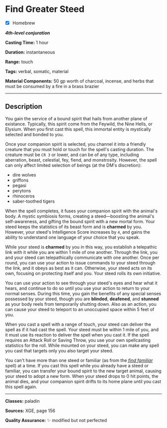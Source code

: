 # Find Greater Steed

- [x] Homebrew

***4th-level conjuration***

**Casting Time:** 1 hour

**Duration:** instantaneous

**Range:** touch

**Tags:** verbal, somatic, material

**Material Components:** 50 gp worth of charcoal, incense, and herbs that must be consumed by a fire in a brass brazier

---

## Description
You gain the service of a bound spirit that hails from another plane of existance.
Typically, this spirit come from the Feywild, the Nine Hells, or Elysium.
When you first cast this spell, this immortal entity is mystically selected and bonded to you.

Once your companion spirit is selected, you channel it into a friendly creature that you must hold or touch for the spell's casting duration.
The creature must be `CR 3` or lower, and can be of any type, including aberration, beast, celestial, fey, fiend, and monstrosity.
However, the spell can only affect limited selection of beings (at the DM's discretion):
- dire wolves
- griffons
- pegasi
- perytons
- rhinoceros
- saber-toothed tigers

When the spell completes, it fuses your companion spirit with the animal's body.
A mystic symbiosis forms, creating a steed&mdash;boosting the animal's self-awareness, and gifting the bound spirit with a new mortal form.
Your steed keeps the statistics of its beast form and is **charmed** by you.
However, your steed's Intelligence Score increases by `4`, and gains the ability to understand one language of your choice that you speak.

While your steed is **charmed** by you in this way, you establish a telepathic link with it while you are within 1 mile of one another.
Through the link, you and your steed can telepathically communicate with one another.
Once per round, you can use your action to issue commands to your steed through the link, and it obeys as best as it can.
Otherwise, your steed acts on its own, focusing on protecting itself and you.
Your steed rolls its own initiative.

You can use your action to see through your steed's eyes and hear what it hears, and continue to do so until you use your action to return to your normal senses.
During this time, you gain the benefits of any special senses possessed by your steed, though you are **blinded**, **deafened**, and **stunned** as your body reels from temporarily shutting down.
Also as an action, you can cause your steed to teleport to an unoccupied space within 5 feet of you.

When you cast a spell with a range of touch, your steed can deliver the spell as if it had cast the spell.
Your steed must be within 1 mile of you, and it must use its reaction to deliver the spell when you cast it.
If the spell requires an Attack Roll or Saving Throw, you use your own spellcasting statistics for the roll.
While mounted on your steed, you can make any spell you cast that targets only you also target your steed.

You can't have more than one steed or familiar (as from the [*find familiar*](../level-1/find-familiar.md) spell) at a time.
If you cast this spell while you already have a steed or familiar, you can transfer your bound spirit to the new target animal, causing your steed to adopt a new form.
When your steed drops to 0 hit points, the animal dies, and your companion spirit drifts to its home plane until you cast this spell again.

---

**Classes:** paladin

**Sources:** XGE, page 156

**Quality Assurance:** :sparkles: modified but not perfected
